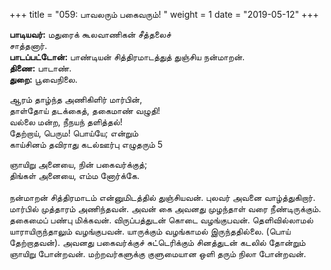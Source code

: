 ﻿+++
title = "059: பாவலரும் பகைவரும்!  "
weight = 1
date = "2019-05-12"
+++

**பாடியவர்:** மதுரைக் கூலவாணிகன் சீத்தலைச்  
சாத்தனார்.  
**பாடப்பட்டோன்:** பாண்டியன் சித்திரமாடத்துத் துஞ்சிய நன்மாறன்.  
**திணை:** பாடாண்.  
**துறை:** பூவைநிலை.  
  
ஆரம் தாழ்ந்த அணிகிளிர் மார்பின்,  
தாள்தோய் தடக்கைத், தகைமாண் வழுதி!  
வல்லை மன்ற, நீநயந் தளித்தல்!  
தேற்றாய், பெரும! பொய்யே; என்றும்  
காய்சினம் தவிராது கடல்ஊர்பு எழுதரும் 5  
  
ஞாயிறு அனையை, நின் பகைவர்க்குத்;  
திங்கள் அனையை, எம்ம னோர்க்கே.  
   
நன்மாறன் சித்திரமாடம் என்னுமிடத்தில் துஞ்சியவன். புலவர் அவனை வாழ்த்துகிறார்.  
மார்பில் முத்தாரம் அணிந்தவன். அவன் கை அவனது முழந்தாள் வரை நீண்டிருக்கும். தகைமைப் பண்பு மிக்கவன். விருப்பத்துடன் கொடை வழங்குபவன். தெளிவில்லாமல் யாராயிருந்தாலும் வழங்குபவன். யாருக்கும் வழங்காமல் இருந்ததில்லை. (பொய் தேற்றாதவன்). அவனது பகைவர்க்குச் சுட்டெரிக்கும் சினத்துடன் கடலில் தோன்றும் ஞாயிறு போன்றவன். மற்றவர்களுக்கு குளுமையான ஒளி தரும் நிலா போன்றவன்.  
